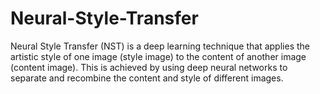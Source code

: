 # Neural-Style-Transfer
Neural Style Transfer (NST) is a deep learning technique that applies the artistic style of one image (style image) to the content of another image (content image). This is achieved by using deep neural networks to separate and recombine the content and style of different images.
